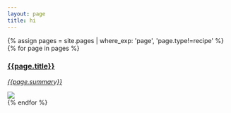 ```yaml
---
layout: page
title: hi
---
```


<div class="posts-list">
{% assign pages = site.pages | where_exp: 'page', 'page.type!=recipe' %}
{% for page in pages %}
    <a href="{{page.url}}">
        <div class="post-item">
        <h3>{{page.title}}</h3>
        <p><em>{{page.summary}}</em></p>
        <img src="{{page.image}}" draggable="false">
        </div>
    </a>
{% endfor %}
</div>